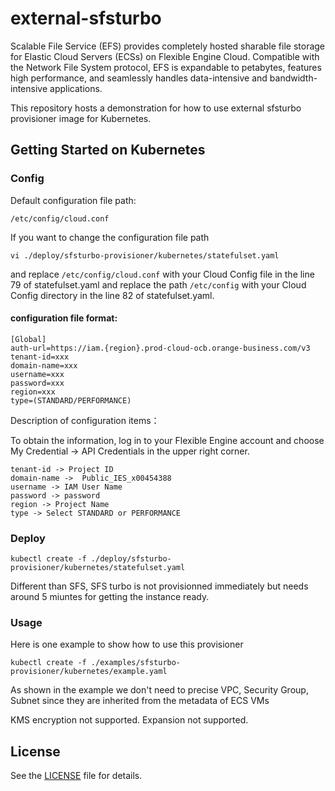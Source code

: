 # external-sfsturbo

Scalable File Service (EFS) provides completely hosted sharable file storage for Elastic Cloud Servers (ECSs)
on Flexible Engine Cloud.
Compatible with the Network File System protocol, EFS is expandable to petabytes, features high performance,
and seamlessly handles data-intensive and bandwidth-intensive applications.

This repository hosts a demonstration for how to use external sfsturbo provisioner image for Kubernetes.

## Getting Started on Kubernetes

### Config

Default configuration file path:
```
/etc/config/cloud.conf
```
If you want to change the configuration file path
```
vi ./deploy/sfsturbo-provisioner/kubernetes/statefulset.yaml
```
and replace ```/etc/config/cloud.conf``` with your Cloud Config file in the line 79 of statefulset.yaml and replace the path ```/etc/config``` with your Cloud Config directory in the line 82 of statefulset.yaml.

#### configuration file format:
```
[Global]
auth-url=https://iam.{region}.prod-cloud-ocb.orange-business.com/v3
tenant-id=xxx
domain-name=xxx
username=xxx
password=xxx
region=xxx
type=(STANDARD/PERFORMANCE)
```
Description of configuration items：

To obtain the information, log in to your Flexible Engine account and choose My Credential -> API Credentials in the upper right corner.
```
tenant-id -> Project ID
domain-name -> 	Public_IES_x00454388
username -> IAM User Name
password -> password
region -> Project Name
type -> Select STANDARD or PERFORMANCE
```

### Deploy

```
kubectl create -f ./deploy/sfsturbo-provisioner/kubernetes/statefulset.yaml
```

Different than SFS, SFS turbo is not provisionned immediately but needs around 5 miuntes for getting the instance ready.

### Usage

Here is one example to show how to use this provisioner

```
kubectl create -f ./examples/sfsturbo-provisioner/kubernetes/example.yaml
```

As shown in the example we don't need to precise VPC, Security Group, Subnet since they are inherited from the metadata of ECS VMs

KMS encryption not supported.
Expansion not supported.

## License

See the [LICENSE](LICENSE) file for details.
